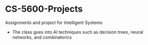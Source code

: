 # CS-5600-Projects
Assignments and project for Intelligent Systems
- The class goes into AI techniques such as decision trees, neural networks, and combinatorics
